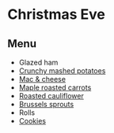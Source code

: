 # Christmas Eve

## Menu

- Glazed ham
- [Crunchy mashed potatoes](../sides/crunchy-mashed-potatoes.md)
- [Mac & cheese](https://www.bonappetit.com/recipe/mac-n-cheese)
- [Maple roasted carrots](https://www.bonappetit.com/recipe/maple-roasted-carrots)
- [Roasted cauliflower](https://www.bonappetit.com/recipe/roasted-cauliflower-with-lemon-parsley-dressing)
- [Brussels sprouts](https://www.bonappetit.com/recipe/lemony-brussels-sprouts-with-bacon-and-breadcrumbs)
- Rolls
- [Cookies](../dessert/cookies.md)
